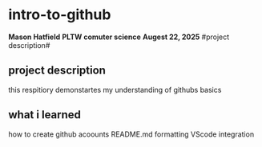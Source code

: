 # intro-to-github
**Mason Hatfield**
**PLTW comuter science**
**Augest 22, 2025**
#project description#
## project description 
this respitiory demonstartes my understanding of githubs basics 
## what i learned 
how to create github acoounts
README.md formatting 
VScode integration 
